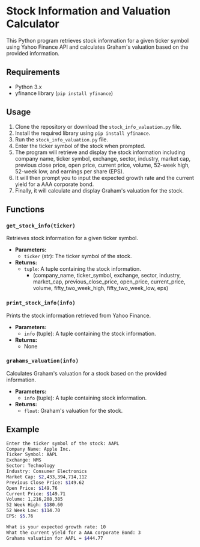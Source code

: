 # Stock Information and Valuation Calculator

This Python program retrieves stock information for a given ticker symbol using Yahoo Finance API and calculates Graham's valuation based on the provided information.

## Requirements

- Python 3.x
- yfinance library (`pip install yfinance`)

## Usage

1. Clone the repository or download the `stock_info_valuation.py` file.
2. Install the required library using `pip install yfinance`.
3. Run the `stock_info_valuation.py` file.
4. Enter the ticker symbol of the stock when prompted.
5. The program will retrieve and display the stock information including company name, ticker symbol, exchange, sector, industry, market cap, previous close price, open price, current price, volume, 52-week high, 52-week low, and earnings per share (EPS).
6. It will then prompt you to input the expected growth rate and the current yield for a AAA corporate bond.
7. Finally, it will calculate and display Graham's valuation for the stock.

## Functions

### `get_stock_info(ticker)`

Retrieves stock information for a given ticker symbol.

- **Parameters:**
  - `ticker` (str): The ticker symbol of the stock.
- **Returns:**
  - `tuple`: A tuple containing the stock information.
    - (company_name, ticker_symbol, exchange, sector, industry, market_cap, previous_close_price, open_price, current_price, volume, fifty_two_week_high, fifty_two_week_low, eps)

### `print_stock_info(info)`

Prints the stock information retrieved from Yahoo Finance.

- **Parameters:**
  - `info` (tuple): A tuple containing the stock information.
- **Returns:**
  - None

### `grahams_valuation(info)`

Calculates Graham's valuation for a stock based on the provided information.

- **Parameters:**
  - `info` (tuple): A tuple containing stock information.
- **Returns:**
  - `float`: Graham's valuation for the stock.

## Example
```bash
Enter the ticker symbol of the stock: AAPL
Company Name: Apple Inc.
Ticker Symbol: AAPL
Exchange: NMS
Sector: Technology
Industry: Consumer Electronics
Market Cap: $2,433,394,714,112
Previous Close Price: $149.62
Open Price: $149.76
Current Price: $149.71
Volume: 1,216,208,385
52 Week High: $180.60
52 Week Low: $114.70
EPS: $5.76

What is your expected growth rate: 10
What the current yield for a AAA corporate Bond: 3
Grahams valuation for AAPL = $444.77
```
